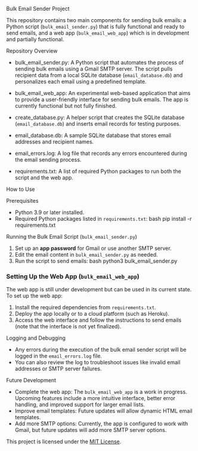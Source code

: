 

 Bulk Email Sender Project

This repository contains two main components for sending bulk emails: a Python script (`bulk_email_sender.py`) that is fully functional and ready to send emails, and a web app (`bulk_email_web_app`) which is in development and partially functional.

 Repository Overview

- bulk_email_sender.py: A Python script that automates the process of sending bulk emails using a Gmail SMTP server. The script pulls recipient data from a local SQLite database (`email_database.db`) and personalizes each email using a predefined template.
  
- bulk_email_web_app: An experimental web-based application that aims to provide a user-friendly interface for sending bulk emails. The app is currently functional but not fully finished.

- create_database.py: A helper script that creates the SQLite database (`email_database.db`) and inserts email records for testing purposes.

- email_database.db: A sample SQLite database that stores email addresses and recipient names.

- email_errors.log: A log file that records any errors encountered during the email sending process.

- requirements.txt: A list of required Python packages to run both the script and the web app.

How to Use

Prerequisites
- Python 3.9 or later installed.
- Required Python packages listed in `requirements.txt`:
  bash
  pip install -r requirements.txt
  

Running the Bulk Email Script (`bulk_email_sender.py`)

1. Set up an **app password** for Gmail or use another SMTP server.
2. Edit the email content in `bulk_email_sender.py` as needed.
3. Run the script to send emails:
   bash
   python3 bulk_email_sender.py
   

### Setting Up the Web App (`bulk_email_web_app`)

The web app is still under development but can be used in its current state. To set up the web app:

1. Install the required dependencies from `requirements.txt`.
2. Deploy the app locally or to a cloud platform (such as Heroku).
3. Access the web interface and follow the instructions to send emails (note that the interface is not yet finalized).

Logging and Debugging

- Any errors during the execution of the bulk email sender script will be logged in the `email_errors.log` file.
- You can also review the log to troubleshoot issues like invalid email addresses or SMTP server failures.

Future Development

- Complete the web app: The `bulk_email_web_app` is a work in progress. Upcoming features include a more intuitive interface, better error handling, and improved support for larger email lists.
- Improve email templates: Future updates will allow dynamic HTML email templates.
- Add more SMTP options: Currently, the app is configured to work with Gmail, but future updates will add more SMTP server options.

This project is licensed under the [MIT License](LICENSE).

